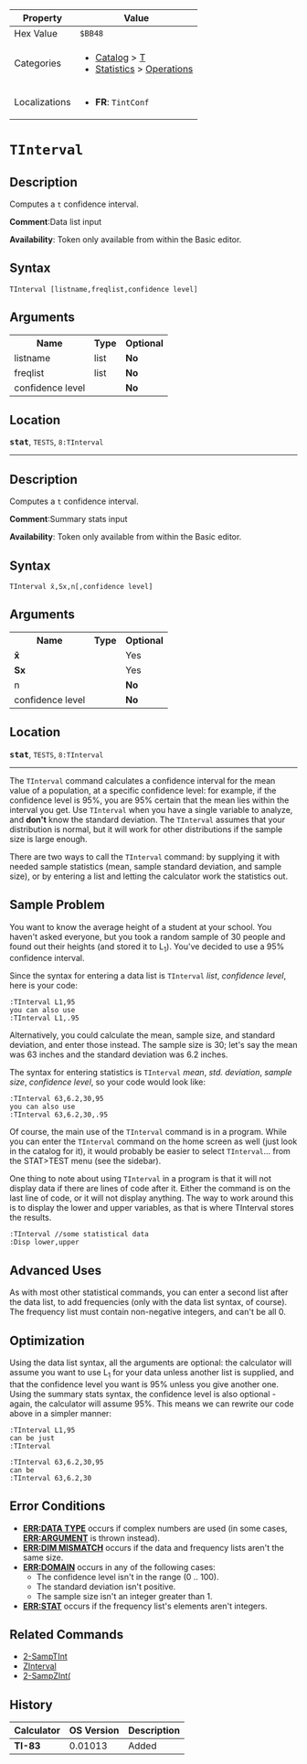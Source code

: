 | Property      | Value |
|---------------|-------|
| Hex Value     | `$BB48`|
| Categories    | <ul><li>[Catalog](<../categories/Catalog.md>) > [T](<../categories/Catalog.md#T>)</li><li>[Statistics](<../categories/Statistics.md>) > [Operations](<../categories/Statistics.md#Operations>)</li></ul> |
| Localizations | <ul><li><b>FR</b>: `TintConf `</li></ul> |

# `TInterval `

## Description
Computes a `t` confidence interval.

<b>Comment</b>:Data list input

<b>Availability</b>: Token only available from within the Basic editor.

## Syntax
`TInterval [listname,freqlist,confidence level]`

## Arguments
<table>
<tr><th>Name</th><th>Type</th><th>Optional</th></tr>

<tr><td>listname</td><td>list</td><td><b>No</b></td></tr>

<tr><td>freqlist</td><td>list</td><td><b>No</b></td></tr>

<tr><td>confidence level</td><td></td><td><b>No</b></td></tr>

</table>

## Location
<tt><kbd><b>stat</b></kbd></tt>, `TESTS`, `8:TInterval`
<hr>

## Description
Computes a `t` confidence interval.

<b>Comment</b>:Summary stats input

<b>Availability</b>: Token only available from within the Basic editor.

## Syntax
`TInterval x̄,Sx,n[,confidence level]`

## Arguments
<table>
<tr><th>Name</th><th>Type</th><th>Optional</th></tr>

<tr><td><b>x̄</b></td><td></td><td>Yes</td></tr>

<tr><td><b>Sx</b></td><td></td><td>Yes</td></tr>

<tr><td>n</td><td></td><td><b>No</b></td></tr>

<tr><td>confidence level</td><td></td><td><b>No</b></td></tr>

</table>

## Location
<tt><kbd><b>stat</b></kbd></tt>, `TESTS`, `8:TInterval`
<hr>

The `TInterval` command calculates a confidence interval for the mean value of a population, at a specific confidence level: for example, if the confidence level is 95%, you are 95% certain that the mean lies within the interval you get. Use `TInterval` when you have a single variable to analyze, and **don't** know the standard deviation. The `TInterval` assumes that your distribution is normal, but it will work for other distributions if the sample size is large enough.

There are two ways to call the `TInterval` command: by supplying it with needed sample statistics (mean, sample standard deviation, and sample size), or by entering a list and letting the calculator work the statistics out.

## Sample Problem

You want to know the average height of a student at your school. You haven't asked everyone, but you took a random sample of 30 people and found out their heights (and stored it to L<sub>1</sub>). You've decided to use a 95% confidence interval.

Since the syntax for entering a data list is `TInterval` _list_, _confidence level_, here is your code:

```ti-basic
:TInterval L1,95
you can also use
:TInterval L1,.95
```

Alternatively, you could calculate the mean, sample size, and standard deviation, and enter those instead. The sample size is 30; let's say the mean was 63 inches and the standard deviation was 6.2 inches.

The syntax for entering statistics is `TInterval` _mean_, _std. deviation_, _sample size_, _confidence level_, so your code would look like:

```ti-basic
:TInterval 63,6.2,30,95
you can also use
:TInterval 63,6.2,30,.95
```

Of course, the main use of the `TInterval` command is in a program. While you can enter the `TInterval` command on the home screen as well (just look in the catalog for it), it would probably be easier to select `TInterval`… from the STAT>TEST menu (see the sidebar).

One thing to note about using `TInterval` in a program is that it will not display data if there are lines of code after it. Either the command is on the last line of code, or it will not display anything. The way to work around this is to display the lower and upper variables, as that is where TInterval stores the results.

```ti-basic
:TInterval //some statistical data
:Disp lower,upper
```

## Advanced Uses

As with most other statistical commands, you can enter a second list after the data list, to add frequencies (only with the data list syntax, of course). The frequency list must contain non-negative integers, and can't be all 0.

## Optimization

Using the data list syntax, all the arguments are optional: the calculator will assume you want to use L<sub>1</sub> for your data unless another list is supplied, and that the confidence level you want is 95% unless you give another one. Using the summary stats syntax, the confidence level is also optional - again, the calculator will assume 95%. This means we can rewrite our code above in a simpler manner:

```ti-basic
:TInterval L1,95
can be just
:TInterval
```

```ti-basic
:TInterval 63,6.2,30,95
can be
:TInterval 63,6.2,30
```

## Error Conditions

*   **[ERR:DATA TYPE](/errors#datatype)** occurs if complex numbers are used (in some cases, **[ERR:ARGUMENT](/errors#argument)** is thrown instead).
*   **[ERR:DIM MISMATCH](/errors#dimmismatch)** occurs if the data and frequency lists aren't the same size.
*   **[ERR:DOMAIN](/errors#domain)** occurs in any of the following cases:
    *   The confidence level isn't in the range (0 .. 100).
    *   The standard deviation isn't positive.
    *   The sample size isn't an integer greater than 1.
*   **[ERR:STAT](/errors#stat)** occurs if the frequency list's elements aren't integers.

## Related Commands

*   [2-SampTInt](/2-samptint)
*   [ZInterval](/zinterval)
*   [2-SampZInt(](/2-sampzint)

## History
| Calculator | OS Version | Description |
|------------|------------|-------------|
| <b>TI-83</b> | 0.01013 | Added |


